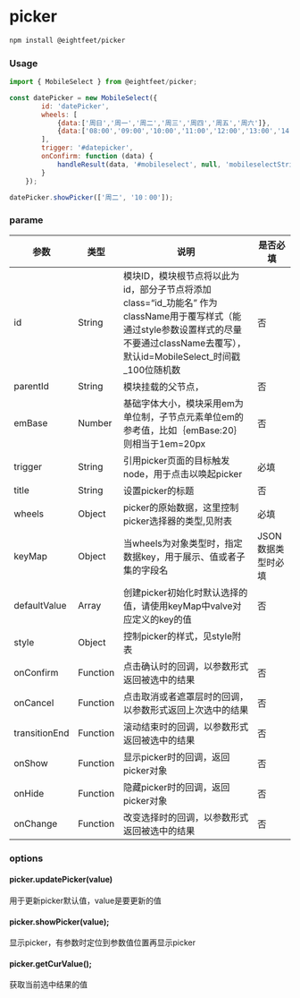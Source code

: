 # picker

```sh
npm install @eightfeet/picker
```

### Usage

```javascript
import { MobileSelect } from @eightfeet/picker;

const datePicker = new MobileSelect({
        id: 'datePicker',
        wheels: [
            {data:['周日','周一','周二','周三','周四','周五','周六']},
            {data:['08:00','09:00','10:00','11:00','12:00','13:00','14:00']}
        ],
        trigger: '#datepicker',
        onConfirm: function (data) {
            handleResult(data, '#mobileselect', null, 'mobileselectStringtype')
        }
    });

datePicker.showPicker(['周二', '10：00']);
```



### parame

| 参数          | 类型     | 说明                                                         | 是否必填           |
| ------------- | -------- | ------------------------------------------------------------ | ------------------ |
| id            | String   | 模块ID，模块根节点将以此为id，部分子节点将添加class=“id_功能名” 作为className用于覆写样式（能通过style参数设置样式的尽量不要通过className去覆写），默认id=MobileSelect_时间戳_100位随机数 | 否                 |
| parentId      | String   | 模块挂载的父节点，                                           | 否                 |
| emBase        | Number   | 基础字体大小，模块采用em为单位制，子节点元素单位em的参考值，比如｛emBase:20｝则相当于1em=20px | 否                 |
| trigger       | String   | 引用picker页面的目标触发node，用于点击以唤起picker           | 必填               |
| title         | String   | 设置picker的标题                                             | 否                 |
| wheels        | Object   | picker的原始数据，这里控制picker选择器的类型,见附表          | 必填               |
| keyMap        | Object   | 当wheels为对象类型时，指定数据key，用于展示、值或者子集的字段名 | JSON数据类型时必填 |
| defaultValue  | Array    | 创建picker初始化时默认选择的值，请使用keyMap中valve对应定义的key的值 | 否                 |
| style         | Object   | 控制picker的样式，见style附表                                |                    |
| onConfirm     | Function | 点击确认时的回调，以参数形式返回被选中的结果                 | 否                 |
| onCancel      | Function | 点击取消或者遮罩层时的回调，以参数形式返回上次选中的结果     | 否                 |
| transitionEnd | Function | 滚动结束时的回调，以参数形式返回被选中的结果                 | 否                 |
| onShow        | Function | 显示picker时的回调，返回picker对象                           | 否                 |
| onHide        | Function | 隐藏picker时的回调，返回picker对象                           | 否                 |
| onChange      | Function | 改变选择时的回调，以参数形式返回被选中的结果                 | 否                 |



### options

#### picker.updatePicker(value)

用于更新picker默认值，value是要更新的值



#### picker.showPicker(value);

显示picker，有参数时定位到参数值位置再显示picker



#### picker.getCurValue();

获取当前选中结果的值